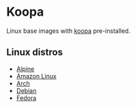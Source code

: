 # Koopa

Linux base images with [koopa][] pre-installed.

## Linux distros

- [Alpine][]
- [Amazon Linux][]
- [Arch][]
- [Debian][]
- [Fedora][]

[alpine]: https://alpinelinux.org/
[amazon linux]: https://aws.amazon.com/amazon-linux-2/
[arch]: https://www.archlinux.org/
[debian]: https://www.debian.org/
[fedora]: https://getfedora.org/
[koopa]: https://koopa.acidgenomics.com/
